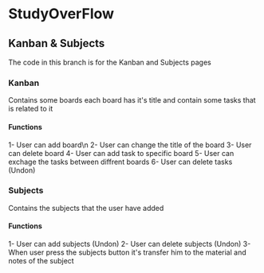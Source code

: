# StudyOverFlow
## Kanban & Subjects

The code in this branch is for the Kanban and Subjects pages

### Kanban
Contains some boards each board has it's title and contain some tasks that is related to it
#### Functions
1- User can add board\n
2- User can change the title of the board
3- User can delete board
4- User can add task to specific board
5- User can exchage the tasks between diffrent boards
6- User can delete tasks (Undon)

### Subjects
Contains the subjects that the user have added 
#### Functions
1- User can add subjects (Undon)
2- User can delete subjects (Undon)
3- When user press the subjects button it's transfer him to the material and notes of the subject

